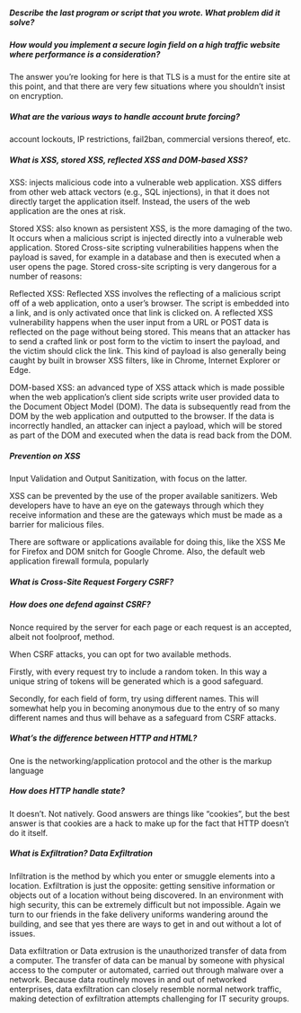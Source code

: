 ##### Describe the last program or script that you wrote. What problem did it solve? 

##### How would you implement a secure login field on a high traffic website where performance is a consideration? 

The answer you’re looking for here is that TLS is a must for the entire site at this point, and that there are very few situations where you shouldn’t insist on encryption. 

##### What are the various ways to handle account brute forcing? 

account lockouts, IP restrictions, fail2ban, commercial versions thereof, etc. 

##### What is XSS, stored XSS, reflected XSS and DOM-based XSS?

XSS: injects malicious code into a vulnerable web application. XSS differs from other web attack vectors (e.g., SQL injections), in that it does not directly target the application itself. Instead, the users of the web application are the ones at risk. 

Stored XSS: also known as persistent XSS, is the more damaging of the two. It occurs when a malicious script is injected directly into a vulnerable web application. Stored Cross-site scripting vulnerabilities happens when the payload is saved, for example in a database and then is executed when a user opens the page. Stored cross-site scripting is very dangerous for a number of reasons: 

Reflected XSS: Reflected XSS involves the reflecting of a malicious script off of a web application, onto a user’s browser. The script is embedded into a link, and is only activated once that link is clicked on. A reflected XSS vulnerability happens when the user input from a URL or POST data is reflected on the page without being stored. This means that an attacker has to send a crafted link or post form to the victim to insert the payload, and the victim should click the link. This kind of payload is also generally being caught by built in browser XSS filters, like in Chrome, Internet Explorer or Edge. 

DOM-based XSS: an advanced type of XSS attack which is made possible when the web application’s client side scripts write user provided data to the Document Object Model (DOM). The data is subsequently read from the DOM by the web application and outputted to the browser. If the data is incorrectly handled, an attacker can inject a payload, which will be stored as part of the DOM and executed when the data is read back from the DOM. 

##### Prevention on XSS 

Input Validation and Output Sanitization, with focus on the latter. 

XSS can be prevented by the use of the proper available sanitizers. Web developers have to have an eye on the gateways through which they receive information and these are the gateways which must be made as a barrier for malicious files. 

There are software or applications available for doing this, like the XSS Me for Firefox and DOM snitch for Google Chrome. Also, the default web application firewall formula, popularly 

##### What is Cross-Site Request Forgery CSRF? 

##### How does one defend against CSRF? 

Nonce required by the server for each page or each request is an accepted, albeit not foolproof, method. 

When CSRF attacks, you can opt for two available methods. 

Firstly, with every request try to include a random token. In this way a unique string of tokens will be generated which is a good safeguard. 

Secondly, for each field of form, try using different names. This will somewhat help you in becoming anonymous due to the entry of so many different names and thus will behave as a safeguard from CSRF attacks. 

##### What’s the difference between HTTP and HTML? 

One is the networking/application protocol and the other is the markup language 

##### How does HTTP handle state? 

It doesn’t. Not natively. Good answers are things like “cookies”, but the best answer is that cookies are a hack to make up for the fact that HTTP doesn’t do it itself. 

##### What is Exfiltration? Data Exfiltration 

Infiltration is the method by which you enter or smuggle elements into a location. Exfiltration is just the opposite: getting sensitive information or objects out of a location without being discovered. In an environment with high security, this can be extremely difficult but not impossible. Again we turn to our friends in the fake delivery uniforms wandering around the building, and see that yes there are ways to get in and out without a lot of issues. 

Data exfiltration or Data extrusion is the unauthorized transfer of data from a computer. The transfer of data can be manual by someone with physical access to the computer or automated, carried out through malware over a network. Because data routinely moves in and out of networked enterprises, data exfiltration can closely resemble normal network traffic, making detection of exfiltration attempts challenging for IT security groups. 